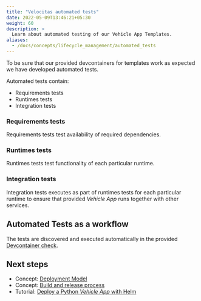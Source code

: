 ```yaml
---
title: "Velocitas automated tests"
date: 2022-05-09T13:46:21+05:30
weight: 60
description: >
  Learn about automated testing of our Vehicle App Templates.
aliases:
  - /docs/concepts/lifecycle_management/automated_tests
---
```


To be sure that our provided devcontainers for templates work as expected we have developed automated tests.

Automated tests contain:
- Requirements tests
- Runtimes tests
- Integration tests

### Requirements tests
Requirements tests test availability of required dependencies.

### Runtimes tests
Runtimes tests test functionality of each particular runtime.

### Integration tests
Integration tests executes as part of runtimes tests for each particular runtime to ensure that provided _Vehicle App_ runs together with other services.

## Automated Tests as a workflow

The tests are discovered and executed automatically in the provided [Devcontainer check](https://github.com/eclipse-velocitas/vehicle-app-python-template/blob/main/.github/workflows/check-devcontainer.yml).


## Next steps

- Concept: [Deployment Model](/docs/concepts/deployment_model/)
- Concept: [Build and release process](/docs/concepts/deployment_model/vehicle_app_releases/)
- Tutorial: [Deploy a Python _Vehicle App_ with Helm](/docs/tutorials/vehicle_app_deployment/helm_deployment.md)
